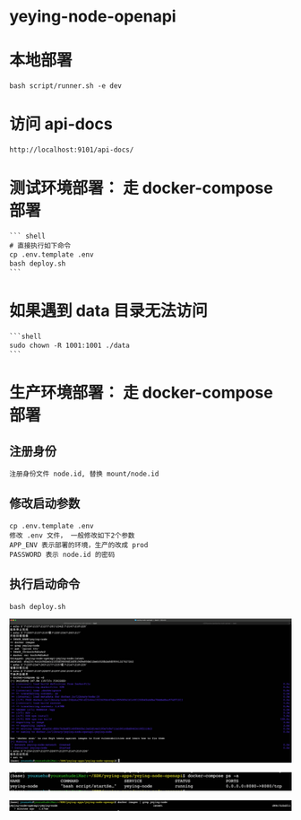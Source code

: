 # yeying-node-openapi

# 本地部署

    bash script/runner.sh -e dev

# 访问 api-docs

    http://localhost:9101/api-docs/


# 测试环境部署： 走 docker-compose 部署
    ``` shell
    # 直接执行如下命令
    cp .env.template .env
    bash deploy.sh
    ```

# 如果遇到 data 目录无法访问

    ```shell
    sudo chown -R 1001:1001 ./data
    ```

# 生产环境部署： 走 docker-compose 部署

## 注册身份

    注册身份文件 node.id, 替换 mount/node.id

## 修改启动参数

    cp .env.template .env
    修改 .env 文件， 一般修改如下2个参数
    APP_ENV 表示部署的环境，生产的改成 prod
    PASSWORD 表示 node.id 的密码
    

## 执行启动命令

    bash deploy.sh

![alt text](image.png)

![alt text](container.png)

![alt text](images.png)
